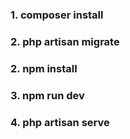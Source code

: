 ### 1. composer install
### 2. php artisan migrate
### 2. npm install
### 3. npm run dev
### 4. php artisan serve

